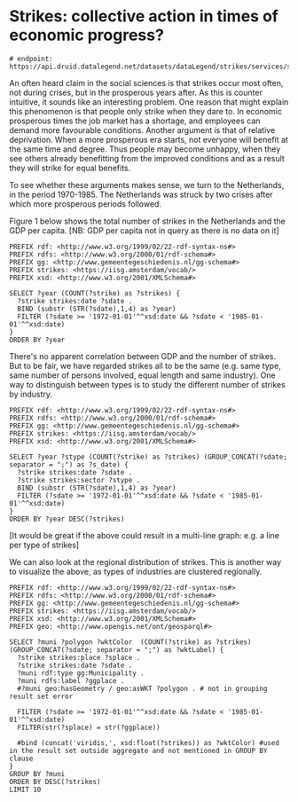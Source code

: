 # Strikes: collective action in times of economic progress?

```
# endpoint: https://api.druid.datalegend.net/datasets/dataLegend/strikes/services/strikes/sparql
```

An often heard claim in the social sciences is that strikes occur most often,
not during crises, but in the prosperous years after. As this is counter intuitive,
it sounds like an interesting problem. One reason that might explain this
phenomenon is that people only strike when they dare to. In economic prosperous
times the job market has a shortage, and employees can demand more favourable
conditions. Another argument is that of relative deprivation. When a more
prosperous era starts, not everyone will benefit at the same time and degree.
Thus people may become unhappy, when they see others already benefitting from
the improved conditions and as a result they will strike for equal benefits.

To see whether these arguments makes sense, we turn to the Netherlands, in the
period 1970-1985. The Netherlands was struck by two crises after which more
prosperous periods followed.

Figure 1 below shows the total number of strikes in the Netherlands and the
GDP per capita. [NB: GDP per capita not in query as there is no data on it]

```
PREFIX rdf: <http://www.w3.org/1999/02/22-rdf-syntax-ns#>
PREFIX rdfs: <http://www.w3.org/2000/01/rdf-schema#>
PREFIX gg: <http://www.gemeentegeschiedenis.nl/gg-schema#>
PREFIX strikes: <https://iisg.amsterdam/vocab/>
PREFIX xsd: <http://www.w3.org/2001/XMLSchema#>

SELECT ?year (COUNT(?strike) as ?strikes) {
  ?strike strikes:date ?sdate .
  BIND (substr (STR(?sdate),1,4) as ?year)
  FILTER (?sdate >= '1972-01-01'^^xsd:date && ?sdate < '1985-01-01'^^xsd:date)
}
ORDER BY ?year
```
There's no apparent correlation between GDP and the number of strikes. But to be
fair, we have regarded strikes all to be the same (e.g. same type, same number
of persons involved, equal length and same industry). One way to distinguish
between types is to study the different number of strikes by industry.
```
PREFIX rdf: <http://www.w3.org/1999/02/22-rdf-syntax-ns#>
PREFIX rdfs: <http://www.w3.org/2000/01/rdf-schema#>
PREFIX gg: <http://www.gemeentegeschiedenis.nl/gg-schema#>
PREFIX strikes: <https://iisg.amsterdam/vocab/>
PREFIX xsd: <http://www.w3.org/2001/XMLSchema#>

SELECT ?year ?stype (COUNT(?strike) as ?strikes) (GROUP_CONCAT(?sdate; separator = ";") as ?s_date) {
  ?strike strikes:date ?sdate .
  ?strike strikes:sector ?stype .
  BIND (substr (STR(?sdate),1,4) as ?year)
  FILTER (?sdate >= '1972-01-01'^^xsd:date && ?sdate < '1985-01-01'^^xsd:date)
}
ORDER BY ?year DESC(?strikes)
```
[It would be great if the above could result in a multi-line graph: e.g. a line
per type of strikes]

We can also look at the regional distribution of strikes. This is another way to
visualize the above, as types of industries are clustered regionally.
```
PREFIX rdf: <http://www.w3.org/1999/02/22-rdf-syntax-ns#>
PREFIX rdfs: <http://www.w3.org/2000/01/rdf-schema#>
PREFIX gg: <http://www.gemeentegeschiedenis.nl/gg-schema#>
PREFIX strikes: <https://iisg.amsterdam/vocab/>
PREFIX xsd: <http://www.w3.org/2001/XMLSchema#>
PREFIX geo: <http://www.opengis.net/ont/geosparql#>

SELECT ?muni ?polygon ?wktColor  (COUNT(?strike) as ?strikes) (GROUP_CONCAT(?sdate; separator = ";") as ?wktLabel) {
  ?strike strikes:place ?splace .
  ?strike strikes:date ?sdate .
  ?muni rdf:type gg:Municipality .
  ?muni rdfs:label ?ggplace .
  #?muni geo:hasGeometry / geo:asWKT ?polygon . # not in grouping result set error

  FILTER (?sdate >= '1972-01-01'^^xsd:date && ?sdate < '1985-01-01'^^xsd:date)
  FILTER(str(?splace) = str(?ggplace))

  #bind (concat('viridis,', xsd:float(?strikes)) as ?wktColor) #used in the result set outside aggregate and not mentioned in GROUP BY clause
}
GROUP BY ?muni
ORDER BY DESC(?strikes)
LIMIT 10
```
